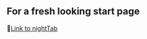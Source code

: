 ## For a fresh looking start page

🔗[Link to nightTab](https://addons.mozilla.org/firefox/addon/nighttab/)
